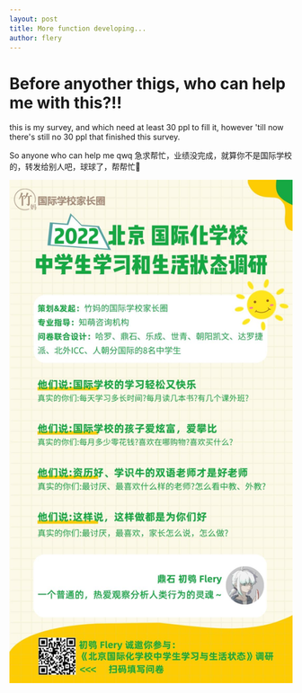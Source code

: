 ```yaml
---
layout: post
title: More function developing...
author: flery
---
```

# Before anyother thigs, who can help me with this?!!

this is my survey, and which need at least 30 ppl to fill it, however 'till now there's still no 30 ppl that finished this survey.

So anyone who can help me qwq
急求帮忙，业绩没完成，就算你不是国际学校的，转发给别人吧，球球了，帮帮忙🥺

![](/assets/img/mysurvey.jpeg)